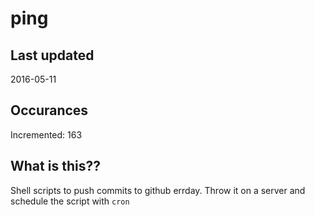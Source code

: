 # ping

## Last updated
2016-05-11

## Occurances
Incremented: 163

## What is this?? 
Shell scripts to push commits to github errday. Throw it on a server and schedule the script with `cron`
